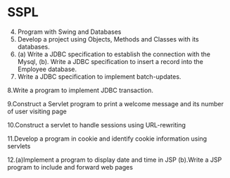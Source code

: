 # SSPL

4. Program with Swing and Databases
5. Develop a project using Objects, Methods and Classes with its databases.
6. (a) Write a JDBC specification to establish the connection with the Mysql,
   (b). Write a JDBC specification to insert a record into the Employee database.
7. Write a JDBC specification to implement batch-updates.
   
8.Write a program to implement JDBC transaction.

9.Construct a Servlet program to print a welcome message and its number of user visiting page

10.Construct a servlet to handle sessions using URL-rewriting

11.Develop a program in cookie and identify cookie information using servlets

12.(a)Implement a program to display date and time in JSP
   (b).Write a JSP program to include and forward web pages
